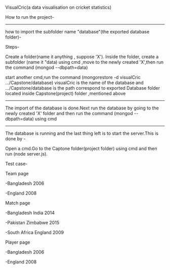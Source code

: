 VisualCric(a data visualisation on cricket statistics)

How to run the project-

----------------------------------------------------------
how to import the subfolder name "database"(the exported database folder)-

Steps-

Create a folder(name it anything , suppose 'X'). Inside the folder, create a subfolder (name it "data)
using cmd ,move to the newly created 'X',then run the command (mongod --dbpath=data)

start another cmd,run the command (mongorestore -d visualCric .../Capstone/database)
 visualCric is the name of the database and .../Capstone/database is the path correspond to exported Database folder located 
 inside Capstone(project) folder ,mentioned above

--------------------------------------------------------

The import of the database is done.Next run the database by going to the newly created 'X' folder and then run the command (mongod --dbpath=data)
using cmd

---------------------------------------------------------------

The database is running and the last thing left is to start the server.This is done by -

Open a cmd.Go to the Captone folder(project folder) using cmd and then run (node server.js).



Test case-

Team page

-Bangladesh 2006

-England 2008

Match page

-Bangladesh India 2014

-Pakistan Zimbabwe 2015

-South Africa England 2009

Player page

-Bangladesh 2006

-England 2008
